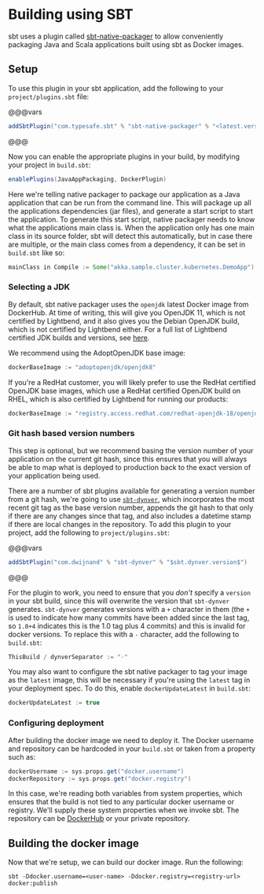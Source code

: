 # Building using SBT

sbt uses a plugin called [sbt-native-packager](https://www.scala-sbt.org/sbt-native-packager/) to allow conveniently packaging 
Java and Scala applications built using sbt as Docker images.


## Setup

To use this plugin in your sbt application, add the following to your `project/plugins.sbt` file:

@@@vars
```scala
addSbtPlugin("com.typesafe.sbt" % "sbt-native-packager" % "<latest.version>")
```
@@@

Now you can enable the appropriate plugins in your build, by modifying your project in `build.sbt`:

```scala
enablePlugins(JavaAppPackaging, DockerPlugin)
```

Here we're telling native packager to package our application as a Java application that can be run from the command line. This will package up all the applications dependencies (jar files), and generate a start script to start the application. To generate this start script, native packager needs to know what the applications main class is. When the application only has one main class in its source folder, sbt will detect this automatically, but in case there are multiple, or the main class comes from a dependency, it can be set in `build.sbt` like so:

```scala
mainClass in Compile := Some("akka.sample.cluster.kubernetes.DemoApp")
```

### Selecting a JDK

By default, sbt native packager uses the `openjdk` latest Docker image from DockerHub. At time of writing, this will give you OpenJDK 11, which is not certified by Lightbend, and it also gives you the Debian OpenJDK build, 
which is not certified by Lightbend either. For a full list of Lightbend certified JDK builds and versions, see [here](https://developer.lightbend.com/docs/reactive-platform/2.0/supported-java-versions/index.html).

We recommend using the AdoptOpenJDK base image:

```scala
dockerBaseImage := "adoptopenjdk/openjdk8"
```

If you're a RedHat customer, you will likely prefer to use the RedHat certified OpenJDK base images,
which use a RedHat certified OpenJDK build on RHEL, which is also certified by Lightbend for running our products:

```scala
dockerBaseImage := "registry.access.redhat.com/redhat-openjdk-18/openjdk18-openshift"
```
### Git hash based version numbers

This step is optional, but we recommend basing the version number of your application on the current git hash, since this ensures that you will always be able to map what is deployed to production back to the exact version of your application being used.

There are a number of sbt plugins available for generating a version number from a git hash, we're going to use [`sbt-dynver`](https://github.com/dwijnand/sbt-dynver), which incorporates the most recent git tag as the base version number, appends the git hash to that only if there are any changes since that tag, and also includes a datetime stamp if there are local changes in the repository. To add this plugin to your project, add the following to `project/plugins.sbt`:

@@@vars
```scala
addSbtPlugin("com.dwijnand" % "sbt-dynver" % "$sbt.dynver.version$")
```
@@@

For the plugin to work, you need to ensure that you *don't* specify a `version` in your sbt build, since this will overwrite the version that `sbt-dynver` generates.
`sbt-dynver` generates versions with a `+` character in them (the `+` is used to indicate how many commits have been added since the last tag, so `1.0+4` indicates this is the 1.0 tag plus 4 commits) and
this is invalid for docker versions. 
To replace this with a `-` character, add the following to `build.sbt`:

```scala
ThisBuild / dynverSeparator := "-"
```

You may also want to configure the sbt native packager to tag your image as the `latest` image, this will be necessary if you're using the `latest` tag in your deployment spec. To do this, enable `dockerUpdateLatest` in `build.sbt`:

```scala
dockerUpdateLatest := true
```

### Configuring deployment

After building the docker image we need to deploy it. The Docker username and repository can be hardcoded in your `build.sbt` or taken from a property such as: 

```scala
dockerUsername := sys.props.get("docker.username")
dockerRepository := sys.props.get("docker.registry")
```

In this case, we're reading both variables from system properties, which ensures that the build is not tied to any particular docker username or registry. We'll supply these system properties when we invoke sbt.
The repository can be [DockerHub](https://hub.docker.com/) or your private repository.

## Building the docker image

Now that we're setup, we can build our docker image. Run the following:

```
sbt -Ddocker.username=<user-name> -Ddocker.registry=<registry-url> docker:publish
```

